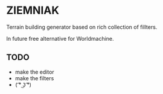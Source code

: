# ZIEMNIAK
Terrain building generator based on rich collection of fillters.

In future free alternative for Worldmachine.

## TODO
- make the editor
- make the filters
- ( ͡° ͜ʖ ͡°)
